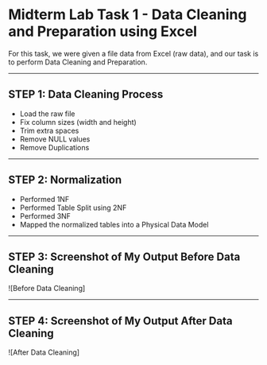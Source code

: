 # Midterm Lab Task 1 - Data Cleaning and Preparation using Excel  

For this task, we were given a file data from Excel (raw data), and our task is to perform Data Cleaning and Preparation.  

---

## STEP 1: Data Cleaning Process  
- Load the raw file  
- Fix column sizes (width and height)  
- Trim extra spaces  
- Remove NULL values  
- Remove Duplications  

---

## STEP 2: Normalization  
- Performed 1NF  
- Performed Table Split using 2NF  
- Performed 3NF  
- Mapped the normalized tables into a Physical Data Model  

---

## STEP 3: Screenshot of My Output Before Data Cleaning  
![Before Data Cleaning]

---

## STEP 4: Screenshot of My Output After Data Cleaning  
![After Data Cleaning]  
